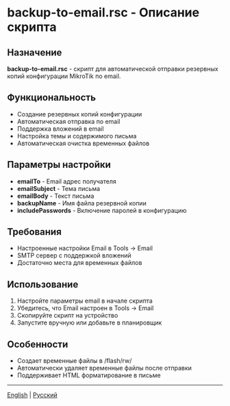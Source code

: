 # backup-to-email.rsc - Описание скрипта

## Назначение
**backup-to-email.rsc** - скрипт для автоматической отправки резервных копий конфигурации MikroTik по email.

## Функциональность
- Создание резервных копий конфигурации
- Автоматическая отправка по email
- Поддержка вложений в email
- Настройка темы и содержимого письма
- Автоматическая очистка временных файлов

## Параметры настройки
- **emailTo** - Email адрес получателя
- **emailSubject** - Тема письма
- **emailBody** - Текст письма
- **backupName** - Имя файла резервной копии
- **includePasswords** - Включение паролей в конфигурацию

## Требования
- Настроенные настройки Email в Tools -> Email
- SMTP сервер с поддержкой вложений
- Достаточно места для временных файлов

## Использование
1. Настройте параметры email в начале скрипта
2. Убедитесь, что Email настроен в Tools -> Email
3. Скопируйте скрипт на устройство
4. Запустите вручную или добавьте в планировщик

## Особенности
- Создает временные файлы в /flash/rw/
- Автоматически удаляет временные файлы после отправки
- Поддерживает HTML форматирование в письме

---
[English](backup-to-email_DESCRIPTION_EN.md) | [Русский](backup-to-email_DESCRIPTION.md)
